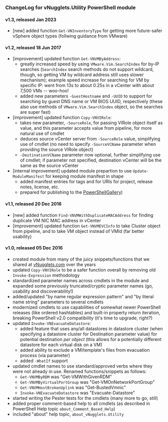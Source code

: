 ### ChangeLog for vNugglets.Utility PowerShell module

#### v1.3, released Jan 2023

- \[new] added function `Get-VNInventoryType` for getting more future-safer vSphere object types (follwing guidance from VMware)

#### v1.2, released 18 Jun 2017

- \[improvement] updated function `Get-VNVMByAddress`:
  - greatly increased speed by using `VMware.Vim.SearchIndex` for by-IP searches (`SearchIndex` search methods do not support wildcard, though, so getting VM by wildcard address still uses slower mechanism); example speed increase for searching for VM by specific IP: went from 13s to about 0.25s in a vCenter with about 7,500 VMs -- woo-hoo!
  - added new parameters `-GuestHostname` and `-UUID` to support for searching by guest DNS name or VM BIOS UUID, respectively (these also use methods of `VMware.Vim.SearchIndex` object, so the searches are super fast)
- \[improvement] updated function `Copy-VNVIRole`:
  - takes new parameter, `-SourceRole`, for passing VIRole object itself as value, and this parameter accepts value from pipeline, for more natural use of cmdlet
  - deduces source vCenter server from `-SourceRole` value, simplifying use of cmdlet (no need to specify `-SourceVCName` parameter when providing the source VIRole object)
  - `-DestinationVCName` parameter now optional, further simplifying use of cmdlet; if parameter not specified, destination vCenter will be the same as the source vCenter
- \[internal improvement] updated module prepartion to use `Update-ModuleManifest` for keeping module manifest in shape
  - added manifest entries for tags and for URIs for project, release notes, license, etc.
  - prepared for publishing to the [PowerShellGallery](https://www.powershellgallery.com/))


#### v1.1, released 20 Dec 2016

- \[new] added function `Find-VNVMWithDuplicateMACAddress` for finding duplicate VM NIC MAC address in vCenter
- \[improvement] updated function `Get-VNVMEVCInfo` to take Cluster object from pipeline, and to take VM object instead of VMId (far better usability)

#### v1.0, released 05 Dec 2016

- created module from many of the juicy snippets/functions that we shared at [vNugglets.com](http://vNugglets.com) over the years
- updated `Copy-VNVIRole` to be a safer function overall by removing old `Invoke-Expression` methodology
- standardized parameter names across cmdlets in the module and expanded some previously truncated/cryptic parameter names (go, usability and discoverability!)
- added/updated "by name regular expression pattern" and "by literal name string" parameters to several cmdlets
- modernized cmdlets to use capabilities of somewhat newer PowerShell releases (like ordered hashtables) and built-in property return iteration, breaking PowerShell v2.0 compatibility (it's time to upgrade, right?)
- updated `Invoke-VNEvacuateDatastore`:
  - added feature that uses any/all datastores in datastore cluster (when specifying a datastore cluster for Destination parameter value) for potential destination _per object_ (this allows for a potentially different datastore for each virtual disk on a VM)
  - added ability to exclude a VM/template's files from evacuation process (via parameter)
  - added `-WhatIf` support
- updated cmdlet names to use standard/approved verbs where they were not already in use. Renamed functions/snippets as follows:
  - `Get-VNVMByRDM` was "Get-VMWithGivenRDM"
  - `Get-VNVMByVirtualPortGroup` was "Get-VMOnNetworkPortGroup"
  - `Get-VNVMHostBrokenUplink` was "Get-BustedVmnic"
  - `Invoke-VNEvacuateDatastore` was "Evacuate-Datastore"
- started writing the Pester tests for the cmdlets (many more to go, still)
- added proper comment-based help to all cmdlets (as described in PowerShell Help topic `about_Comment_Based_Help`)
- included "about" help topic, `about_vNugglets.Utility`
